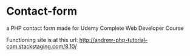 # Contact-form
a PHP contact form made for Udemy Complete Web Developer Course

Functioning site is at this url:
http://andrew-php-tutorial-com.stackstaging.com/8.10/
